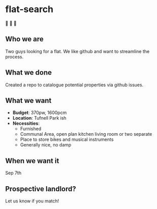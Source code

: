 # flat-search
:two_men_holding_hands: :house_with_garden: :city_sunrise: 

## Who we are

Two guys looking for a flat. We like github and want to streamline the process.

## What we done

Created a repo to catalogue potential properties via github issues.

## What we want

 - **Budget**: 370pw, 1600pcm
 - **Location**: Tufnell Park ish
 - **Necessities**: 
   - Furnished
   - Communal Area, open plan kitchen living room or two separate
   - Place to store bikes and musical instruments
   - Generally nice, no damp
 
## When we want it

Sep 7th

## Prospective landlord?

Let us know if you match!

